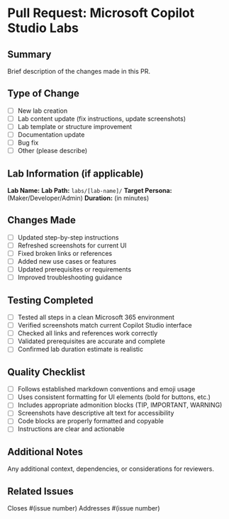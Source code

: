 # Pull Request: Microsoft Copilot Studio Labs

## Summary
Brief description of the changes made in this PR.

## Type of Change
- [ ] New lab creation
- [ ] Lab content update (fix instructions, update screenshots)
- [ ] Lab template or structure improvement
- [ ] Documentation update
- [ ] Bug fix
- [ ] Other (please describe)

## Lab Information (if applicable)
**Lab Name:** 
**Lab Path:** `labs/[lab-name]/`
**Target Persona:** (Maker/Developer/Admin)
**Duration:** (in minutes)

## Changes Made
- [ ] Updated step-by-step instructions
- [ ] Refreshed screenshots for current UI
- [ ] Fixed broken links or references
- [ ] Added new use cases or features
- [ ] Updated prerequisites or requirements
- [ ] Improved troubleshooting guidance

## Testing Completed
- [ ] Tested all steps in a clean Microsoft 365 environment
- [ ] Verified screenshots match current Copilot Studio interface
- [ ] Checked all links and references work correctly
- [ ] Validated prerequisites are accurate and complete
- [ ] Confirmed lab duration estimate is realistic

## Quality Checklist
- [ ] Follows established markdown conventions and emoji usage
- [ ] Uses consistent formatting for UI elements (bold for buttons, etc.)
- [ ] Includes appropriate admonition blocks (TIP, IMPORTANT, WARNING)
- [ ] Screenshots have descriptive alt text for accessibility
- [ ] Code blocks are properly formatted and copyable
- [ ] Instructions are clear and actionable

## Additional Notes
Any additional context, dependencies, or considerations for reviewers.

## Related Issues
Closes #(issue number)
Addresses #(issue number)